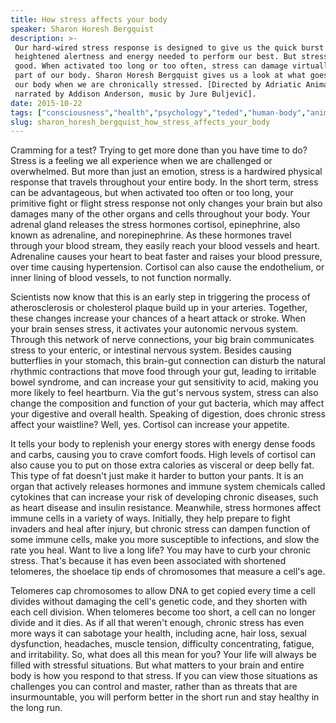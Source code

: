 ```yaml
---
title: How stress affects your body
speaker: Sharon Horesh Bergquist
description: >-
 Our hard-wired stress response is designed to give us the quick burst of
 heightened alertness and energy needed to perform our best. But stress isn't all
 good. When activated too long or too often, stress can damage virtually every
 part of our body. Sharon Horesh Bergquist gives us a look at what goes on inside
 our body when we are chronically stressed. [Directed by Adriatic Animation,
 narrated by Addison Anderson, music by Jure Buljević].
date: 2015-10-22
tags: ["consciousness","health","psychology","teded","human-body","animation","healthcare","health-care","public-health"]
slug: sharon_horesh_bergquist_how_stress_affects_your_body
---
```


Cramming for a test? Trying to get more done than you have time to do? Stress is a feeling
we all experience when we are challenged or overwhelmed. But more than just an emotion,
stress is a hardwired physical response that travels throughout your entire body. In the
short term, stress can be advantageous, but when activated too often or too long, your
primitive fight or flight stress response not only changes your brain but also damages
many of the other organs and cells throughout your body. Your adrenal gland releases the
stress hormones cortisol, epinephrine, also known as adrenaline, and norepinephrine. As
these hormones travel through your blood stream, they easily reach your blood vessels
and heart. Adrenaline causes your heart to beat faster and raises your blood pressure,
over time causing hypertension. Cortisol can also cause the endothelium, or inner lining
of blood vessels, to not function normally.

Scientists now know that this is an early step in triggering the process of
atherosclerosis or cholesterol plaque build up in your arteries. Together, these changes
increase your chances of a heart attack or stroke. When your brain senses stress, it
activates your autonomic nervous system. Through this network of nerve connections, your
big brain communicates stress to your enteric, or intestinal nervous system. Besides
causing butterflies in your stomach, this brain-gut connection can disturb the natural
rhythmic contractions that move food through your gut, leading to irritable bowel
syndrome, and can increase your gut sensitivity to acid, making you more likely to feel
heartburn. Via the gut's nervous system, stress can also change the composition and
function of your gut bacteria, which may affect your digestive and overall health.
Speaking of digestion, does chronic stress affect your waistline? Well, yes. Cortisol can
increase your appetite.

It tells your body to replenish your energy stores with energy dense foods and carbs,
causing you to crave comfort foods. High levels of cortisol can also cause you to put on
those extra calories as visceral or deep belly fat. This type of fat doesn't just make it
harder to button your pants. It is an organ that actively releases hormones and immune
system chemicals called cytokines that can increase your risk of developing chronic
diseases, such as heart disease and insulin resistance. Meanwhile, stress hormones 
affect immune cells in a variety of ways. Initially, they help prepare to fight invaders
and heal after injury, but chronic stress can dampen function of some immune cells, make
you more susceptible to infections, and slow the rate you heal. Want to live a long life?
You may have to curb your chronic stress. That's because it has even been associated with
shortened telomeres, the shoelace tip ends of chromosomes that measure a cell's
age.

Telomeres cap chromosomes to allow DNA to get copied every time a cell divides without
damaging the cell's genetic code, and they shorten with each cell division. When
telomeres become too short, a cell can no longer divide and it dies. As if all that
weren't enough, chronic stress has even more ways it can sabotage your health, including
acne, hair loss, sexual dysfunction, headaches, muscle tension, difficulty concentrating,
fatigue, and irritability. So, what does all this mean for you? Your life will always be
filled with stressful situations. But what matters to your brain and entire body is how
you respond to that stress. If you can view those situations as challenges you can control
and master, rather than as threats that are insurmountable, you will perform better in
the short run and stay healthy in the long run.

<!--
ad_duration=0
event="TED-Ed"
external_start_time=0
intro_duration=0
is_subtitle_required="False"
is_talk_featured="False"
language="en"
language_swap="False"
native_language="en"
number_of_related_talks=6
number_of_speakers=1
number_of_subtitled_videos=0
number_of_tags=9
number_of_talk_download_languages=28
number_of_talk_more_resources=0
number_of_talk_recommendations=0
number_of_talks_take_actions=0
post_ad_duration=0
published_timestamp="2019-03-15 17:10:28"
recording_date="2015-10-22"
speaker_is_published=0
speaker_name="Sharon Horesh Bergquist"
talk_name="How stress affects your body"
talks_tags=["consciousness","health","psychology","teded","human-body","animation","healthcare","health-care","public-health"]
url_photo_talk="https://s3.amazonaws.com/talkstar-photos/uploads/c8ea7634-0780-4cd5-afa5-8683f348f37d/160_stress.jpg"
url_webpage="https://www.ted.com/talks/sharon_horesh_bergquist_how_stress_affects_your_body"
video_type_name="TED-Ed Original"
-->